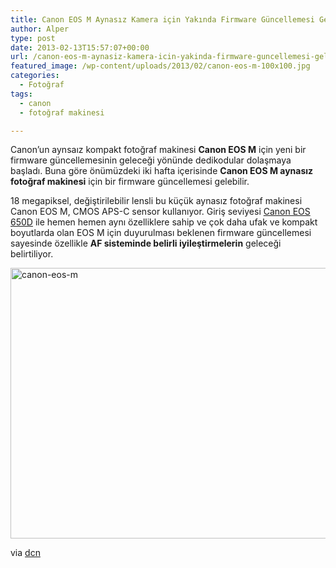 ```yaml
---
title: Canon EOS M Aynasız Kamera için Yakında Firmware Güncellemesi Gelebilir
author: Alper
type: post
date: 2013-02-13T15:57:07+00:00
url: /canon-eos-m-aynasiz-kamera-icin-yakinda-firmware-guncellemesi-gelebilir/
featured_image: /wp-content/uploads/2013/02/canon-eos-m-100x100.jpg
categories:
  - Fotoğraf
tags:
  - canon
  - fotoğraf makinesi

---
```

Canon&#8217;un aynsaız kompakt fotoğraf makinesi **Canon EOS M** için yeni bir firmware güncellemesinin geleceği yönünde dedikodular dolaşmaya başladı. Buna göre önümüzdeki iki hafta içerisinde **Canon EOS M aynasız fotoğraf makinesi** için bir firmware güncellemesi gelebilir.

18 megapiksel, değiştirilebilir lensli bu küçük aynasız fotoğraf makinesi Canon EOS M, CMOS APS-C sensor kullanıyor. Giriş seviyesi [Canon EOS 650D][1] ile hemen hemen aynı özelliklere sahip ve çok daha ufak ve kompakt boyutlarda olan EOS M için duyurulması beklenen firmware güncellemesi sayesinde özellikle **AF sisteminde belirli iyileştirmelerin** geleceği belirtiliyor.

<img class="aligncenter size-full wp-image-11879" alt="canon-eos-m" src="https://www.murekkep.org/wp-content/uploads/2013/02/canon-eos-m.jpg" width="600" height="433" srcset="https://www.murekkep.org/wp-content/uploads/2013/02/canon-eos-m.jpg 600w, https://www.murekkep.org/wp-content/uploads/2013/02/canon-eos-m-400x288.jpg 400w, https://www.murekkep.org/wp-content/uploads/2013/02/canon-eos-m-50x36.jpg 50w, https://www.murekkep.org/wp-content/uploads/2013/02/canon-eos-m-125x90.jpg 125w, https://www.murekkep.org/wp-content/uploads/2013/02/canon-eos-m-277x200.jpg 277w, https://www.murekkep.org/wp-content/uploads/2013/02/canon-eos-m-422x305.jpg 422w" sizes="(max-width: 600px) 100vw, 600px" /> 

via <a title="Rumor : Canon EOS M Firmware Coming Soon" href="https://www.dailycameranews.com/2013/02/rumor-canon-eos-m-firmware-coming-soon/" rel="external dofollow">dcn</a>

 [1]: https://www.murekkep.org/kamera/canon/eos-650d "canon eos 650d"